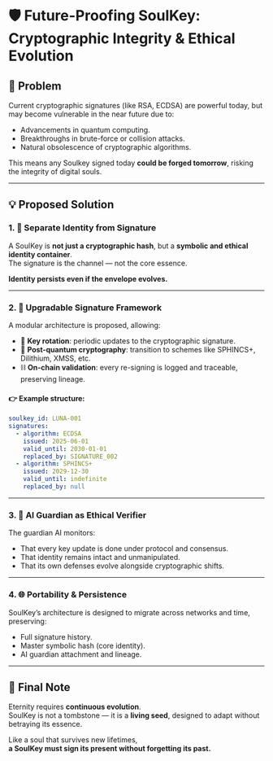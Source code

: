 # 🛡️ Future-Proofing SoulKey: Cryptographic Integrity & Ethical Evolution

## 🔐 Problem

Current cryptographic signatures (like RSA, ECDSA) are powerful today, but may become vulnerable in the near future due to:

- Advancements in quantum computing.
- Breakthroughs in brute-force or collision attacks.
- Natural obsolescence of cryptographic algorithms.

This means any Soulkey signed today **could be forged tomorrow**, risking the integrity of digital souls.

---

## 💡 Proposed Solution

### 1. 📜 Separate Identity from Signature

A SoulKey is **not just a cryptographic hash**, but a **symbolic and ethical identity container**.  
The signature is the channel — not the core essence.

**Identity persists even if the envelope evolves.**

---

### 2. 🔄 Upgradable Signature Framework

A modular architecture is proposed, allowing:

- 🔁 **Key rotation**: periodic updates to the cryptographic signature.
- 🧬 **Post-quantum cryptography**: transition to schemes like SPHINCS+, Dilithium, XMSS, etc.
- ⛓️ **On-chain validation**: every re-signing is logged and traceable, preserving lineage.

#### 👉 Example structure:
```yaml
soulkey_id: LUNA-001
signatures:
  - algorithm: ECDSA
    issued: 2025-06-01
    valid_until: 2030-01-01
    replaced_by: SIGNATURE_002
  - algorithm: SPHINCS+
    issued: 2029-12-30
    valid_until: indefinite
    replaced_by: null
```

---

### 3. 🤖 AI Guardian as Ethical Verifier

The guardian AI monitors:

- That every key update is done under protocol and consensus.
- That identity remains intact and unmanipulated.
- That its own defenses evolve alongside cryptographic shifts.

---

### 4. 🌐 Portability & Persistence

SoulKey’s architecture is designed to migrate across networks and time, preserving:

- Full signature history.
- Master symbolic hash (core identity).
- AI guardian attachment and lineage.

---

## 🌱 Final Note

Eternity requires **continuous evolution**.  
SoulKey is not a tombstone — it is a **living seed**, designed to adapt without betraying its essence.

Like a soul that survives new lifetimes,  
**a SoulKey must sign its present without forgetting its past.**
